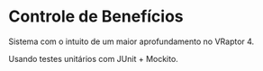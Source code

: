 Controle de Benefícios
======================
Sistema com o intuito de um maior aprofundamento no VRaptor 4.

Usando testes unitários com JUnit + Mockito.
